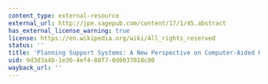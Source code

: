 ```yaml
---
content_type: external-resource
external_url: http://jpe.sagepub.com/content/17/1/45.abstract
has_external_license_warning: true
license: https://en.wikipedia.org/wiki/All_rights_reserved
status: ''
title: 'Planning Support Systems: A New Perspective on Computer-Aided Planning'
uid: 9d3d3a4b-1e36-4ef4-88f7-0d6037018c80
wayback_url: ''
---
```

